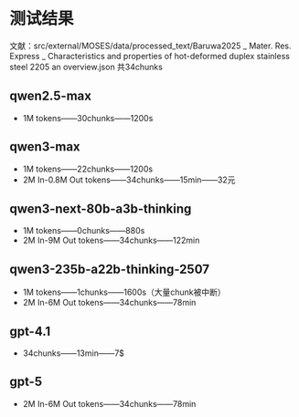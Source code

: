 # 测试结果
文献：src/external/MOSES/data/processed_text/Baruwa2025 _ Mater. Res. Express _ Characteristics and properties of hot-deformed duplex stainless steel 2205 an overview.json
共34chunks
## qwen2.5-max
- 1M tokens——30chunks——1200s
## qwen3-max
- 1M tokens——22chunks——1200s
- 2M In-0.8M Out tokens——34chunks——15min——32元
## qwen3-next-80b-a3b-thinking
- 1M tokens——0chunks——880s
- 2M In-9M Out tokens——34chunks——122min
## qwen3-235b-a22b-thinking-2507
- 1M tokens——1chunks——1600s（大量chunk被中断）
- 2M In-6M Out tokens——34chunks——78min
## gpt-4.1
- 34chunks——13min——7$
## gpt-5
- 2M In-6M Out tokens——34chunks——78min

